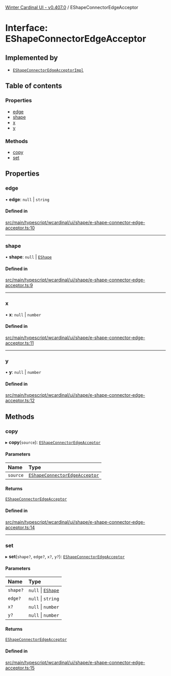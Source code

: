 [Winter Cardinal UI - v0.407.0](../index.md) / EShapeConnectorEdgeAcceptor

# Interface: EShapeConnectorEdgeAcceptor

## Implemented by

- [`EShapeConnectorEdgeAcceptorImpl`](../classes/EShapeConnectorEdgeAcceptorImpl.md)

## Table of contents

### Properties

- [edge](EShapeConnectorEdgeAcceptor.md#edge)
- [shape](EShapeConnectorEdgeAcceptor.md#shape)
- [x](EShapeConnectorEdgeAcceptor.md#x)
- [y](EShapeConnectorEdgeAcceptor.md#y)

### Methods

- [copy](EShapeConnectorEdgeAcceptor.md#copy)
- [set](EShapeConnectorEdgeAcceptor.md#set)

## Properties

### edge

• **edge**: ``null`` \| `string`

#### Defined in

[src/main/typescript/wcardinal/ui/shape/e-shape-connector-edge-acceptor.ts:10](https://github.com/winter-cardinal/winter-cardinal-ui/blob/v0.407.0/src/main/typescript/wcardinal/ui/shape/e-shape-connector-edge-acceptor.ts#L10)

___

### shape

• **shape**: ``null`` \| [`EShape`](EShape.md)

#### Defined in

[src/main/typescript/wcardinal/ui/shape/e-shape-connector-edge-acceptor.ts:9](https://github.com/winter-cardinal/winter-cardinal-ui/blob/v0.407.0/src/main/typescript/wcardinal/ui/shape/e-shape-connector-edge-acceptor.ts#L9)

___

### x

• **x**: ``null`` \| `number`

#### Defined in

[src/main/typescript/wcardinal/ui/shape/e-shape-connector-edge-acceptor.ts:11](https://github.com/winter-cardinal/winter-cardinal-ui/blob/v0.407.0/src/main/typescript/wcardinal/ui/shape/e-shape-connector-edge-acceptor.ts#L11)

___

### y

• **y**: ``null`` \| `number`

#### Defined in

[src/main/typescript/wcardinal/ui/shape/e-shape-connector-edge-acceptor.ts:12](https://github.com/winter-cardinal/winter-cardinal-ui/blob/v0.407.0/src/main/typescript/wcardinal/ui/shape/e-shape-connector-edge-acceptor.ts#L12)

## Methods

### copy

▸ **copy**(`source`): [`EShapeConnectorEdgeAcceptor`](EShapeConnectorEdgeAcceptor.md)

#### Parameters

| Name | Type |
| :------ | :------ |
| `source` | [`EShapeConnectorEdgeAcceptor`](EShapeConnectorEdgeAcceptor.md) |

#### Returns

[`EShapeConnectorEdgeAcceptor`](EShapeConnectorEdgeAcceptor.md)

#### Defined in

[src/main/typescript/wcardinal/ui/shape/e-shape-connector-edge-acceptor.ts:14](https://github.com/winter-cardinal/winter-cardinal-ui/blob/v0.407.0/src/main/typescript/wcardinal/ui/shape/e-shape-connector-edge-acceptor.ts#L14)

___

### set

▸ **set**(`shape?`, `edge?`, `x?`, `y?`): [`EShapeConnectorEdgeAcceptor`](EShapeConnectorEdgeAcceptor.md)

#### Parameters

| Name | Type |
| :------ | :------ |
| `shape?` | ``null`` \| [`EShape`](EShape.md) |
| `edge?` | ``null`` \| `string` |
| `x?` | ``null`` \| `number` |
| `y?` | ``null`` \| `number` |

#### Returns

[`EShapeConnectorEdgeAcceptor`](EShapeConnectorEdgeAcceptor.md)

#### Defined in

[src/main/typescript/wcardinal/ui/shape/e-shape-connector-edge-acceptor.ts:15](https://github.com/winter-cardinal/winter-cardinal-ui/blob/v0.407.0/src/main/typescript/wcardinal/ui/shape/e-shape-connector-edge-acceptor.ts#L15)
